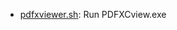 * [pdfxviewer.sh](https://gist.github.com/4f97704539655bbb38e6#file-pdfxviewer-sh): Run PDFXCview.exe
